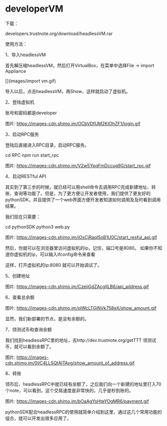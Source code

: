 # developerVM

下载：

developers.trustnote.org/download/headlessVM.rar

使用方法：

1、导入headlessVM

首先解压缩headlessVM，然后打开VirtualBox，在菜单中选择File -> import Appliance

[](images/import vm.gif)

导入以后，点击headlessVM，再Show，这样就启动了虚拟机。

2、登陆虚拟机

账号和密码都是developer

图片: https://images-cdn.shimo.im/OCbVDfUM2KIOhZF1/login.gif

3、启动RPC服务

登陆后直接进入RPC目录，启动RPC服务。

cd RPC
npm run start_rpc

图片: https://images-cdn.shimo.im/V2w5YpqFmDccug9G/start_rpc.gif

4、启动RESTful API

其实到了第三步的时候，就已经可以用shell命令去调用RPC完成新建地址、转账、查询等功能了。但是，为了更方便让开发者使用，我们提供了更友好的pythonSDK，并且提供了一个web界面方便开发者知道如何调用及及时看到调用结果。

我们现在只需要：

cd pythonSDK
python3 web.py

图片: https://images-cdn.shimo.im/iOsCjRaql5oB1U0C/start_resful_api.gif

然后，你就可以在浏览器里访问虚拟机的ip，记住，端口号是8080。
如果你不知道你虚拟机的ip，可以输入ifconfig命令来查看

这样，打开虚拟机的ip:8080 就可以开始调试了。

5、创建地址

图片: https://images-cdn.shimo.im/CzeiiGdZAcgIILB6/api_address.gif

6、查看总余额

图片: https://images-cdn.shimo.im/olWcLTGjNVk758eX/show_amount.gif

显然，我们新部署的节点，是没有余额的。

7、领测试币和查询余额

我们找到headlessRPC里的地址，去http://dev.trustnote.org/getTTT 领测试币，就可以看到余额了。

图片: https://images-cdn.shimo.im/0jIC4LLSQtAlTAvg/show_amount_of_address.gif

8、转账

领币后，headlessRPC中就已经有余额了，之后我们向一个新建的地址里打入70个note，可以看到，这个交易速度是非常快的，几乎是秒到账的。

图片: https://images-cdn.shimo.im/bOaAgYsHteYOgMR6/payment.gif


pythonSDK配合headlessRPC的使用就简单介绍到这里，通过这几个常用功能的组合，就可以开发出很多应用了。